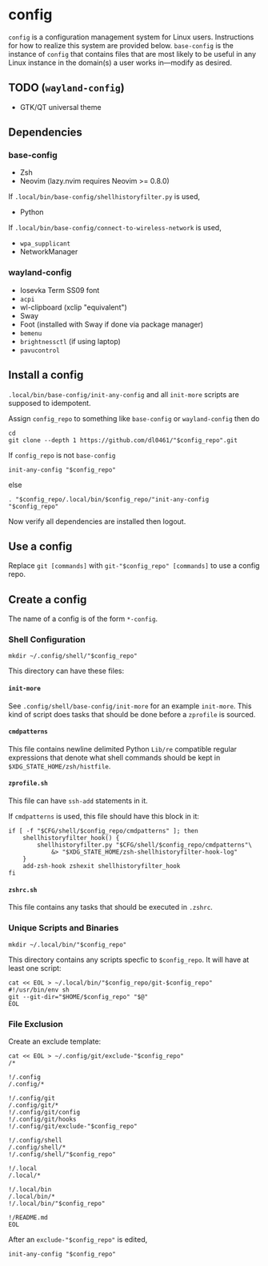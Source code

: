 # config

`config` is a configuration management system for Linux users. Instructions for how to realize this system are provided below. `base-config` is the instance of `config` that contains files that are most likely to be useful in any Linux instance in the domain(s) a user works in&mdash;modify as desired.

## TODO (`wayland-config`)

- GTK/QT universal theme

## Dependencies

### base-config

- Zsh
- Neovim (lazy.nvim requires Neovim >= 0.8.0)

If `.local/bin/base-config/shellhistoryfilter.py` is used,

- Python

If `.local/bin/base-config/connect-to-wireless-network` is used,

- `wpa_supplicant`
- NetworkManager

### wayland-config

- Iosevka Term SS09 font
- `acpi`
- wl-clipboard (xclip "equivalent")
- Sway
- Foot (installed with Sway if done via package manager)
- `bemenu`
- `brightnessctl` (if using laptop)
- `pavucontrol`

## Install a config

`.local/bin/base-config/init-any-config` and all `init-more` scripts are supposed to idempotent.

Assign `config_repo` to something like `base-config` or `wayland-config` then do

```shell
cd
git clone --depth 1 https://github.com/dl0461/"$config_repo".git
```

If `config_repo` is not `base-config`

```shell
init-any-config "$config_repo"
```

else

```shell
. "$config_repo/.local/bin/$config_repo/"init-any-config "$config_repo"
```

Now verify all dependencies are installed then logout.

## Use a config

Replace `git [commands]` with `git-"$config_repo" [commands]` to use a config repo.

## Create a config

The name of a config is of the form `*-config`.

### Shell Configuration

```shell
mkdir ~/.config/shell/"$config_repo"
```

This directory can have these files:

#### `init-more`

See `.config/shell/base-config/init-more` for an example `init-more`. This kind of script does tasks that should be done before a `zprofile` is sourced.

#### `cmdpatterns`

This file contains newline delimited Python `Lib/re` compatible regular expressions that denote what shell commands should be kept in `$XDG_STATE_HOME/zsh/histfile`.

#### `zprofile.sh`

This file can have `ssh-add` statements in it.

If `cmdpatterns` is used, this file should have this block in it:

```shell
if [ -f "$CFG/shell/$config_repo/cmdpatterns" ]; then
    shellhistoryfilter_hook() {
        shellhistoryfilter.py "$CFG/shell/$config_repo/cmdpatterns"\
            &> "$XDG_STATE_HOME/zsh-shellhistoryfilter-hook-log"
    }
    add-zsh-hook zshexit shellhistoryfilter_hook
fi
```

#### `zshrc.sh`

This file contains any tasks that should be executed in `.zshrc`.

### Unique Scripts and Binaries

```shell
mkdir ~/.local/bin/"$config_repo"
```

This directory contains any scripts specfic to `$config_repo`. It will have at least one script:

```shell
cat << EOL > ~/.local/bin/"$config_repo/git-$config_repo"
#!/usr/bin/env sh
git --git-dir="$HOME/$config_repo" "$@"
EOL
```

### File Exclusion

Create an exclude template:

```shell
cat << EOL > ~/.config/git/exclude-"$config_repo"
/*

!/.config
/.config/*

!/.config/git
/.config/git/*
!/.config/git/config
!/.config/git/hooks
!/.config/git/exclude-"$config_repo"

!/.config/shell
/.config/shell/*
!/.config/shell/"$config_repo"

!/.local
/.local/*

!/.local/bin
/.local/bin/*
!/.local/bin/"$config_repo"

!/README.md
EOL
```

After an `exclude-"$config_repo"` is edited,

```shell
init-any-config "$config_repo"
```
